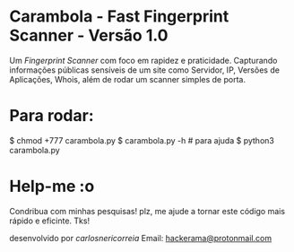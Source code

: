 # Carambola - Fast Fingerprint Scanner - Versão 1.0

Um _Fingerprint Scanner_ com foco em rapidez e praticidade. Capturando informações
públicas sensíveis de um site como Servidor, IP, Versões de Aplicações, Whois,
além de rodar um scanner simples de porta.

# Para rodar: 
	
  $ chmod +777 carambola.py
  $ carambola.py -h   # para ajuda
  $ python3 carambola.py

# Help-me :o

Condribua com minhas pesquisas! plz, me ajude a tornar este código mais rápido e eficinte. Tks!

desenvolvido por _carlosnericorreia_ 
Email: hackerama@protonmail.com
